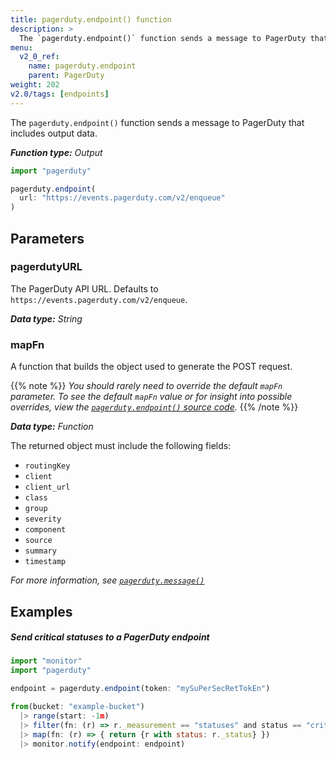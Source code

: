 ```yaml
---
title: pagerduty.endpoint() function
description: >
  The `pagerduty.endpoint()` function sends a message to PagerDuty that includes output data.
menu:
  v2_0_ref:
    name: pagerduty.endpoint
    parent: PagerDuty
weight: 202
v2.0/tags: [endpoints]
---
```


The `pagerduty.endpoint()` function sends a message to PagerDuty that includes output data.

_**Function type:** Output_

```js
import "pagerduty"

pagerduty.endpoint(
  url: "https://events.pagerduty.com/v2/enqueue"
)
```

## Parameters

### pagerdutyURL
The PagerDuty API URL.
Defaults to `https://events.pagerduty.com/v2/enqueue`.

_**Data type:** String_

### mapFn
A function that builds the object used to generate the POST request.

{{% note %}}
_You should rarely need to override the default `mapFn` parameter.
To see the default `mapFn` value or for insight into possible overrides, view the
[`pagerduty.endpoint()` source code](https://github.com/influxdata/flux/blob/master/stdlib/pagerduty/pagerduty.flux)._
{{% /note %}}

_**Data type:** Function_

The returned object must include the following fields:

- `routingKey`
- `client`
- `client_url`
- `class`
- `group`
- `severity`
- `component`
- `source`
- `summary`
- `timestamp`

_For more information, see [`pagerduty.message()`](/v2.0/reference/flux/functions/pagerduty/message/)_

## Examples

##### Send critical statuses to a PagerDuty endpoint
```js
import "monitor"
import "pagerduty"

endpoint = pagerduty.endpoint(token: "mySuPerSecRetTokEn")

from(bucket: "example-bucket")
  |> range(start: -1m)
  |> filter(fn: (r) => r._measurement == "statuses" and status == "crit")
  |> map(fn: (r) => { return {r with status: r._status} })
  |> monitor.notify(endpoint: endpoint)
```
